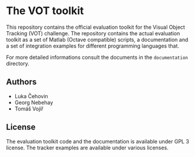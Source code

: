 The VOT toolkit
===============

This repository contains the official evaluation toolkit for the Visual Object Tracking (VOT) challenge. The repository contains the actual evaluation toolkit as a set of Matlab (Octave compatible) scripts, a documentation and a set of integration examples for different programming languages that.

For more detailed informations consult the documents in the `documentation` directory.

Authors
-------

* Luka Čehovin
* Georg Nebehay
* Tomáš Vojíř

License
-------

The evaluation toolkit code and the documentation is available under GPL 3 license. The tracker examples are available under various licenses. 
